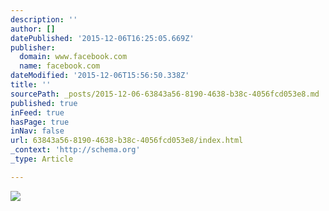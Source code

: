 ```yaml
---
description: ''
author: []
datePublished: '2015-12-06T16:25:05.669Z'
publisher:
  domain: www.facebook.com
  name: facebook.com
dateModified: '2015-12-06T15:56:50.338Z'
title: ''
sourcePath: _posts/2015-12-06-63843a56-8190-4638-b38c-4056fcd053e8.md
published: true
inFeed: true
hasPage: true
inNav: false
url: 63843a56-8190-4638-b38c-4056fcd053e8/index.html
_context: 'http://schema.org'
_type: Article

---
```

![](https://scontent-arn2-1.xx.fbcdn.net/hphotos-xaf1/v/t1.0-9/375942_263138020471944_1747445258_n.jpg?oh=3cd6acecb05275f4b953677d1868283a&oe=56DC8A1C)